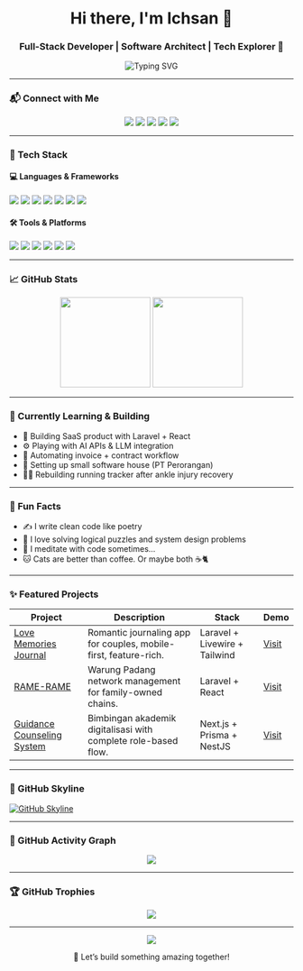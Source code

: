 <h1 align="center">Hi there, I'm Ichsan 👋</h1>
<h3 align="center">Full-Stack Developer | Software Architect | Tech Explorer 🚀</h3>

<p align="center">
  <img src="https://readme-typing-svg.demolab.com?font=Fira+Code&size=22&pause=1000&color=00FFB2&center=true&vCenter=true&width=435&lines=Crafting+Code+%F0%9F%92%BB+to+Build+Impact;Learning+Every+Day+%F0%9F%93%9A;Let%27s+Build+Something+Cool+Together+%F0%9F%9A%80" alt="Typing SVG" />
</p>

---

### 📬 Connect with Me

<p align="center">
  <a href="https://linkedin.com/in/ichsanmldni" target="_blank"><img src="https://img.shields.io/badge/-LinkedIn-0A66C2?style=flat&logo=linkedin&logoColor=white"/></a>
  <a href="mailto:ichsan@example.com"><img src="https://img.shields.io/badge/-Email-D14836?style=flat&logo=gmail&logoColor=white"/></a>
  <a href="https://instagram.com/ichsanmldni"><img src="https://img.shields.io/badge/-Instagram-E4405F?style=flat&logo=instagram&logoColor=white"/></a>
  <a href="https://twitter.com/ichsanmldni"><img src="https://img.shields.io/badge/-Twitter-1DA1F2?style=flat&logo=twitter&logoColor=white"/></a>
  <a href="https://ichsan.dev"><img src="https://img.shields.io/badge/-Portfolio-000?style=flat&logo=vercel&logoColor=white"/></a>
</p>

---

### 🚀 Tech Stack

#### 💻 Languages & Frameworks

<p>
  <img src="https://img.shields.io/badge/JavaScript-F7DF1E?logo=javascript&logoColor=black" />
  <img src="https://img.shields.io/badge/TypeScript-3178C6?logo=typescript&logoColor=white" />
  <img src="https://img.shields.io/badge/PHP-777BB4?logo=php&logoColor=white" />
  <img src="https://img.shields.io/badge/Laravel-FF2D20?logo=laravel&logoColor=white" />
  <img src="https://img.shields.io/badge/React-61DAFB?logo=react&logoColor=black" />
  <img src="https://img.shields.io/badge/Next.js-000?logo=next.js&logoColor=white" />
  <img src="https://img.shields.io/badge/NestJS-E0234E?logo=nestjs&logoColor=white" />
</p>

#### 🛠 Tools & Platforms

<p>
  <img src="https://img.shields.io/badge/Prisma-2D3748?logo=prisma&logoColor=white" />
  <img src="https://img.shields.io/badge/TailwindCSS-38B2AC?logo=tailwind-css&logoColor=white" />
  <img src="https://img.shields.io/badge/GitHub-181717?logo=github&logoColor=white" />
  <img src="https://img.shields.io/badge/Vercel-000?logo=vercel&logoColor=white" />
  <img src="https://img.shields.io/badge/Docker-2496ED?logo=docker&logoColor=white" />
  <img src="https://img.shields.io/badge/Figma-F24E1E?logo=figma&logoColor=white" />
</p>

---

### 📈 GitHub Stats

<p align="center">
  <img src="https://github-readme-stats.vercel.app/api?username=ichsanmldni&show_icons=true&theme=tokyonight&count_private=true&hide_border=true" height="160"/>
  <img src="https://github-readme-streak-stats.herokuapp.com/?user=ichsanmldni&theme=tokyonight&hide_border=true" height="160"/>
</p>

---

### 🧠 Currently Learning & Building

- 🧱 Building SaaS product with Laravel + React
- ⚙️ Playing with AI APIs & LLM integration
- 🧾 Automating invoice + contract workflow
- 💼 Setting up small software house (PT Perorangan)
- 🏃‍♂️ Rebuilding running tracker after ankle injury recovery

---

### 🎯 Fun Facts

- ✍️ I write clean code like poetry
- 🧩 I love solving logical puzzles and system design problems
- 🧘 I meditate with code sometimes...
- 🐱 Cats are better than coffee. Or maybe both ☕🐈

---

### ✨ Featured Projects

| Project                                                                      | Description                                                      | Stack                         | Demo                                  |
| ---------------------------------------------------------------------------- | ---------------------------------------------------------------- | ----------------------------- | ------------------------------------- |
| [Love Memories Journal](https://github.com/ichsanmldni/love-memories)        | Romantic journaling app for couples, mobile-first, feature-rich. | Laravel + Livewire + Tailwind | [Visit](https://love.ichsan.dev)      |
| [RAME-RAME](https://github.com/ichsanmldni/rame-rame)                        | Warung Padang network management for family-owned chains.        | Laravel + React               | [Visit](https://rame.ichsan.dev)      |
| [Guidance Counseling System](https://github.com/ichsanmldni/guidance-system) | Bimbingan akademik digitalisasi with complete role-based flow.   | Next.js + Prisma + NestJS     | [Visit](https://bimbingan.ichsan.dev) |

---

### 🎨 GitHub Skyline

[![GitHub Skyline](https://github.com/ichsanmldni/ichsanmldni/blob/main/skyline.gif)](https://skyline.github.com/ichsanmldni)

---

### 🧩 GitHub Activity Graph

<p align="center">
  <img src="https://github-readme-activity-graph.vercel.app/graph?username=ichsanmldni&theme=github-compact&area=true&hide_border=true" />
</p>

---

### 🏆 GitHub Trophies

<p align="center">
  <img src="https://github-profile-trophy.vercel.app/?username=ichsanmldni&theme=tokyonight&column=7" />
</p>

---

<p align="center">
  <img src="https://komarev.com/ghpvc/?username=ichsanmldni&label=Profile%20views&color=0e75b6&style=flat" />
</p>
<p align="center">
  🚀 Let’s build something amazing together!
</p>
